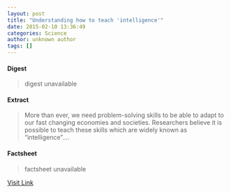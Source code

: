 ```yaml
---
layout: post
title: "Understanding how to teach 'intelligence'"
date: 2015-02-10 13:36:49
categories: Science
author: unknown author
tags: []
---
```



#### Digest
>digest unavailable

#### Extract
>More than ever, we need problem-solving skills to be able to adapt to our fast changing economies and societies. Researchers believe it is possible to teach these skills which are widely known as “intelligence”....

#### Factsheet
>factsheet unavailable

[Visit Link](http://feeds.sciencedaily.com/~r/sciencedaily/~3/pHzN-ikD9EY/150210083649.htm)


